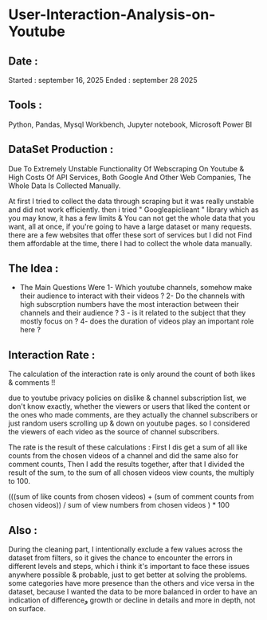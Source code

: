 # User-Interaction-Analysis-on-Youtube


## Date : 



Started : september 16, 2025
Ended : september 28 2025



## Tools :

Python,
Pandas,
Mysql Workbench,
Jupyter notebook,
Microsoft Power BI



## DataSet Production :

Due To Extremely Unstable Functionality Of Webscraping On Youtube & High Costs Of API Services, Both Google And Other Web Companies, The Whole Data Is Collected Manually.

At first I tried to collect the data through scraping but it was really unstable and did not work efficiently. then i tried " Googleapiclieant " library which as you may know, it has a few limits &
You can not get the whole data that you want, all at once, if you're going to have a large dataset or many requests. there are a few websites that offer these sort of services but I did not 
Find them affordable at the time, there I had to collect the whole data manually.



## The Idea :

* The Main Questions Were
1- Which youtube channels, somehow make their audience to interact with their videos ?
2- Do the channels with high subscrption numbers have the most interaction between their channels and their audience ?
3 - is it related to the subject that they mostly focus on ?
4- does the duration of videos play an important role here ?



## Interaction Rate :

The calculation of the interaction rate is only around the count of both likes & comments !!

due to youtube privacy policies on dislike & channel subscription list,
we don't know exactly, whether the viewers or users that liked the content or the ones who made comments,
are they actually the channel subscribers or just random users scrolling up & down on youtube pages.
so I considered the viewers of each video as the source of channel subscribers.

The rate is the result of these calculations : 
First I dis get a sum of all like counts from the chosen videos of a channel and did the same also for comment counts,
Then I add the results together, after that I divided the result of the sum, to the sum of all chosen videos view counts, the multiply to 100.

(((sum of like counts from chosen videos) + (sum of comment counts from chosen videos))  /  sum of view numbers from chosen videos ) * 100



## Also :
During the cleaning part, I intentionally exclude a few values across the dataset from filters, so it gives the chance to encounter the errors in different levels and steps, which i think it's important to face these issues anywhere possible & probable, just to get better at solving the problems.
some categories have more presence than the others and vice versa in the dataset, because I wanted the data to be more balanced in order to have an indication of differenceو growth or decline
in details and more in depth, not on surface.
